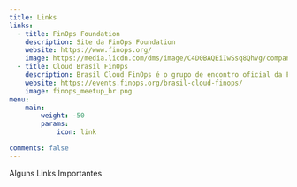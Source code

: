 ```yaml
---
title: Links
links:
  - title: FinOps Foundation
    description: Site da FinOps Foundation
    website: https://www.finops.org/
    image: https://media.licdn.com/dms/image/C4D0BAQEiIwSsq8Qhvg/company-logo_200_200/0/1625869628103?e=2147483647&v=beta&t=BtWhh0UDtZDL9gB8gzie59pDiO8lunG66NlVSL5Pcwg
  - title: Cloud Brasil FinOps
    description: Brasil Cloud FinOps é o grupo de encontro oficial da FinOps Foundation no Brasil
    website: https://events.finops.org/brasil-cloud-finops/
    image: finops_meetup_br.png
menu:
    main: 
        weight: -50
        params:
            icon: link

comments: false
---
```


Alguns Links Importantes